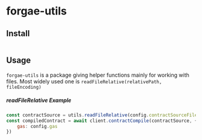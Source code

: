 # forgae-utils

## Install 

```npm install forgae-utils
```

## Usage
`forgae-utils` is a package giving helper functions mainly for working with files. Most widely used one is `readFileRelative(relativePath, fileEncoding)`

##### readFileRelative Example
```javascript
const contractSource = utils.readFileRelative(config.contractSourceFile, "utf-8");
const compiledContract = await client.contractCompile(contractSource, {
	gas: config.gas
})
```